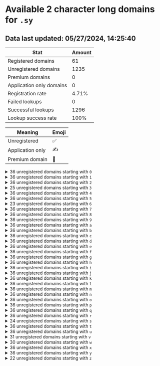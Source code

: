 # Available 2 character long domains for `.sy`

## Data last updated: 05/27/2024, 14:25:40

|Stat|Amount|
|--|--|
|Registered domains|61|
|Unregistered domains|1235|
|Premium domains|0|
|Application only domains|0|
|Registration rate|4.71%|
|Failed lookups|0|
|Successful lookups|1296|
|Lookup success rate|100%|


|Meaning|Emoji|
|--|--|
|Unregistered|:white_check_mark:|
|Application only|:writing_hand:|
|Premium domain|:gem:|

<details>
<summary>36 unregistered domains starting with <bold><code>0</code></bold></summary>

|Type|Domain|
|--|--|
|:white_check_mark:|`00.sy`|
|:white_check_mark:|`01.sy`|
|:white_check_mark:|`02.sy`|
|:white_check_mark:|`03.sy`|
|:white_check_mark:|`04.sy`|
|:white_check_mark:|`05.sy`|
|:white_check_mark:|`06.sy`|
|:white_check_mark:|`07.sy`|
|:white_check_mark:|`08.sy`|
|:white_check_mark:|`09.sy`|
|:white_check_mark:|`0a.sy`|
|:white_check_mark:|`0b.sy`|
|:white_check_mark:|`0c.sy`|
|:white_check_mark:|`0d.sy`|
|:white_check_mark:|`0e.sy`|
|:white_check_mark:|`0f.sy`|
|:white_check_mark:|`0g.sy`|
|:white_check_mark:|`0h.sy`|
|:white_check_mark:|`0i.sy`|
|:white_check_mark:|`0j.sy`|
|:white_check_mark:|`0k.sy`|
|:white_check_mark:|`0l.sy`|
|:white_check_mark:|`0m.sy`|
|:white_check_mark:|`0n.sy`|
|:white_check_mark:|`0o.sy`|
|:white_check_mark:|`0p.sy`|
|:white_check_mark:|`0q.sy`|
|:white_check_mark:|`0r.sy`|
|:white_check_mark:|`0s.sy`|
|:white_check_mark:|`0t.sy`|
|:white_check_mark:|`0u.sy`|
|:white_check_mark:|`0v.sy`|
|:white_check_mark:|`0w.sy`|
|:white_check_mark:|`0x.sy`|
|:white_check_mark:|`0y.sy`|
|:white_check_mark:|`0z.sy`|
</details>
<details>
<summary>36 unregistered domains starting with <bold><code>1</code></bold></summary>

|Type|Domain|
|--|--|
|:white_check_mark:|`10.sy`|
|:white_check_mark:|`11.sy`|
|:white_check_mark:|`12.sy`|
|:white_check_mark:|`13.sy`|
|:white_check_mark:|`14.sy`|
|:white_check_mark:|`15.sy`|
|:white_check_mark:|`16.sy`|
|:white_check_mark:|`17.sy`|
|:white_check_mark:|`18.sy`|
|:white_check_mark:|`19.sy`|
|:white_check_mark:|`1a.sy`|
|:white_check_mark:|`1b.sy`|
|:white_check_mark:|`1c.sy`|
|:white_check_mark:|`1d.sy`|
|:white_check_mark:|`1e.sy`|
|:white_check_mark:|`1f.sy`|
|:white_check_mark:|`1g.sy`|
|:white_check_mark:|`1h.sy`|
|:white_check_mark:|`1i.sy`|
|:white_check_mark:|`1j.sy`|
|:white_check_mark:|`1k.sy`|
|:white_check_mark:|`1l.sy`|
|:white_check_mark:|`1m.sy`|
|:white_check_mark:|`1n.sy`|
|:white_check_mark:|`1o.sy`|
|:white_check_mark:|`1p.sy`|
|:white_check_mark:|`1q.sy`|
|:white_check_mark:|`1r.sy`|
|:white_check_mark:|`1s.sy`|
|:white_check_mark:|`1t.sy`|
|:white_check_mark:|`1u.sy`|
|:white_check_mark:|`1v.sy`|
|:white_check_mark:|`1w.sy`|
|:white_check_mark:|`1x.sy`|
|:white_check_mark:|`1y.sy`|
|:white_check_mark:|`1z.sy`|
</details>
<details>
<summary>36 unregistered domains starting with <bold><code>2</code></bold></summary>

|Type|Domain|
|--|--|
|:white_check_mark:|`20.sy`|
|:white_check_mark:|`21.sy`|
|:white_check_mark:|`22.sy`|
|:white_check_mark:|`23.sy`|
|:white_check_mark:|`24.sy`|
|:white_check_mark:|`25.sy`|
|:white_check_mark:|`26.sy`|
|:white_check_mark:|`27.sy`|
|:white_check_mark:|`28.sy`|
|:white_check_mark:|`29.sy`|
|:white_check_mark:|`2a.sy`|
|:white_check_mark:|`2b.sy`|
|:white_check_mark:|`2c.sy`|
|:white_check_mark:|`2d.sy`|
|:white_check_mark:|`2e.sy`|
|:white_check_mark:|`2f.sy`|
|:white_check_mark:|`2g.sy`|
|:white_check_mark:|`2h.sy`|
|:white_check_mark:|`2i.sy`|
|:white_check_mark:|`2j.sy`|
|:white_check_mark:|`2k.sy`|
|:white_check_mark:|`2l.sy`|
|:white_check_mark:|`2m.sy`|
|:white_check_mark:|`2n.sy`|
|:white_check_mark:|`2o.sy`|
|:white_check_mark:|`2p.sy`|
|:white_check_mark:|`2q.sy`|
|:white_check_mark:|`2r.sy`|
|:white_check_mark:|`2s.sy`|
|:white_check_mark:|`2t.sy`|
|:white_check_mark:|`2u.sy`|
|:white_check_mark:|`2v.sy`|
|:white_check_mark:|`2w.sy`|
|:white_check_mark:|`2x.sy`|
|:white_check_mark:|`2y.sy`|
|:white_check_mark:|`2z.sy`|
</details>
<details>
<summary>25 unregistered domains starting with <bold><code>3</code></bold></summary>

|Type|Domain|
|--|--|
|:white_check_mark:|`30.sy`|
|:white_check_mark:|`31.sy`|
|:white_check_mark:|`32.sy`|
|:white_check_mark:|`33.sy`|
|:white_check_mark:|`34.sy`|
|:white_check_mark:|`35.sy`|
|:white_check_mark:|`36.sy`|
|:white_check_mark:|`37.sy`|
|:white_check_mark:|`38.sy`|
|:white_check_mark:|`39.sy`|
|:white_check_mark:|`3a.sy`|
|:white_check_mark:|`3b.sy`|
|:white_check_mark:|`3n.sy`|
|:white_check_mark:|`3o.sy`|
|:white_check_mark:|`3p.sy`|
|:white_check_mark:|`3q.sy`|
|:white_check_mark:|`3r.sy`|
|:white_check_mark:|`3s.sy`|
|:white_check_mark:|`3t.sy`|
|:white_check_mark:|`3u.sy`|
|:white_check_mark:|`3v.sy`|
|:white_check_mark:|`3w.sy`|
|:white_check_mark:|`3x.sy`|
|:white_check_mark:|`3y.sy`|
|:white_check_mark:|`3z.sy`|
</details>
<details>
<summary>36 unregistered domains starting with <bold><code>4</code></bold></summary>

|Type|Domain|
|--|--|
|:white_check_mark:|`40.sy`|
|:white_check_mark:|`41.sy`|
|:white_check_mark:|`42.sy`|
|:white_check_mark:|`43.sy`|
|:white_check_mark:|`44.sy`|
|:white_check_mark:|`45.sy`|
|:white_check_mark:|`46.sy`|
|:white_check_mark:|`47.sy`|
|:white_check_mark:|`48.sy`|
|:white_check_mark:|`49.sy`|
|:white_check_mark:|`4a.sy`|
|:white_check_mark:|`4b.sy`|
|:white_check_mark:|`4c.sy`|
|:white_check_mark:|`4d.sy`|
|:white_check_mark:|`4e.sy`|
|:white_check_mark:|`4f.sy`|
|:white_check_mark:|`4g.sy`|
|:white_check_mark:|`4h.sy`|
|:white_check_mark:|`4i.sy`|
|:white_check_mark:|`4j.sy`|
|:white_check_mark:|`4k.sy`|
|:white_check_mark:|`4l.sy`|
|:white_check_mark:|`4m.sy`|
|:white_check_mark:|`4n.sy`|
|:white_check_mark:|`4o.sy`|
|:white_check_mark:|`4p.sy`|
|:white_check_mark:|`4q.sy`|
|:white_check_mark:|`4r.sy`|
|:white_check_mark:|`4s.sy`|
|:white_check_mark:|`4t.sy`|
|:white_check_mark:|`4u.sy`|
|:white_check_mark:|`4v.sy`|
|:white_check_mark:|`4w.sy`|
|:white_check_mark:|`4x.sy`|
|:white_check_mark:|`4y.sy`|
|:white_check_mark:|`4z.sy`|
</details>
<details>
<summary>36 unregistered domains starting with <bold><code>5</code></bold></summary>

|Type|Domain|
|--|--|
|:white_check_mark:|`50.sy`|
|:white_check_mark:|`51.sy`|
|:white_check_mark:|`52.sy`|
|:white_check_mark:|`53.sy`|
|:white_check_mark:|`54.sy`|
|:white_check_mark:|`55.sy`|
|:white_check_mark:|`56.sy`|
|:white_check_mark:|`57.sy`|
|:white_check_mark:|`58.sy`|
|:white_check_mark:|`59.sy`|
|:white_check_mark:|`5a.sy`|
|:white_check_mark:|`5b.sy`|
|:white_check_mark:|`5c.sy`|
|:white_check_mark:|`5d.sy`|
|:white_check_mark:|`5e.sy`|
|:white_check_mark:|`5f.sy`|
|:white_check_mark:|`5g.sy`|
|:white_check_mark:|`5h.sy`|
|:white_check_mark:|`5i.sy`|
|:white_check_mark:|`5j.sy`|
|:white_check_mark:|`5k.sy`|
|:white_check_mark:|`5l.sy`|
|:white_check_mark:|`5m.sy`|
|:white_check_mark:|`5n.sy`|
|:white_check_mark:|`5o.sy`|
|:white_check_mark:|`5p.sy`|
|:white_check_mark:|`5q.sy`|
|:white_check_mark:|`5r.sy`|
|:white_check_mark:|`5s.sy`|
|:white_check_mark:|`5t.sy`|
|:white_check_mark:|`5u.sy`|
|:white_check_mark:|`5v.sy`|
|:white_check_mark:|`5w.sy`|
|:white_check_mark:|`5x.sy`|
|:white_check_mark:|`5y.sy`|
|:white_check_mark:|`5z.sy`|
</details>
<details>
<summary>23 unregistered domains starting with <bold><code>6</code></bold></summary>

|Type|Domain|
|--|--|
|:white_check_mark:|`68.sy`|
|:white_check_mark:|`69.sy`|
|:white_check_mark:|`6a.sy`|
|:white_check_mark:|`6b.sy`|
|:white_check_mark:|`6c.sy`|
|:white_check_mark:|`6d.sy`|
|:white_check_mark:|`6e.sy`|
|:white_check_mark:|`6f.sy`|
|:white_check_mark:|`6g.sy`|
|:white_check_mark:|`6h.sy`|
|:white_check_mark:|`6i.sy`|
|:white_check_mark:|`6j.sy`|
|:white_check_mark:|`6k.sy`|
|:white_check_mark:|`6l.sy`|
|:white_check_mark:|`6m.sy`|
|:white_check_mark:|`6n.sy`|
|:white_check_mark:|`6o.sy`|
|:white_check_mark:|`6p.sy`|
|:white_check_mark:|`6q.sy`|
|:white_check_mark:|`6r.sy`|
|:white_check_mark:|`6s.sy`|
|:white_check_mark:|`6t.sy`|
|:white_check_mark:|`6u.sy`|
</details>
<details>
<summary>36 unregistered domains starting with <bold><code>7</code></bold></summary>

|Type|Domain|
|--|--|
|:white_check_mark:|`70.sy`|
|:white_check_mark:|`71.sy`|
|:white_check_mark:|`72.sy`|
|:white_check_mark:|`73.sy`|
|:white_check_mark:|`74.sy`|
|:white_check_mark:|`75.sy`|
|:white_check_mark:|`76.sy`|
|:white_check_mark:|`77.sy`|
|:white_check_mark:|`78.sy`|
|:white_check_mark:|`79.sy`|
|:white_check_mark:|`7a.sy`|
|:white_check_mark:|`7b.sy`|
|:white_check_mark:|`7c.sy`|
|:white_check_mark:|`7d.sy`|
|:white_check_mark:|`7e.sy`|
|:white_check_mark:|`7f.sy`|
|:white_check_mark:|`7g.sy`|
|:white_check_mark:|`7h.sy`|
|:white_check_mark:|`7i.sy`|
|:white_check_mark:|`7j.sy`|
|:white_check_mark:|`7k.sy`|
|:white_check_mark:|`7l.sy`|
|:white_check_mark:|`7m.sy`|
|:white_check_mark:|`7n.sy`|
|:white_check_mark:|`7o.sy`|
|:white_check_mark:|`7p.sy`|
|:white_check_mark:|`7q.sy`|
|:white_check_mark:|`7r.sy`|
|:white_check_mark:|`7s.sy`|
|:white_check_mark:|`7t.sy`|
|:white_check_mark:|`7u.sy`|
|:white_check_mark:|`7v.sy`|
|:white_check_mark:|`7w.sy`|
|:white_check_mark:|`7x.sy`|
|:white_check_mark:|`7y.sy`|
|:white_check_mark:|`7z.sy`|
</details>
<details>
<summary>36 unregistered domains starting with <bold><code>8</code></bold></summary>

|Type|Domain|
|--|--|
|:white_check_mark:|`80.sy`|
|:white_check_mark:|`81.sy`|
|:white_check_mark:|`82.sy`|
|:white_check_mark:|`83.sy`|
|:white_check_mark:|`84.sy`|
|:white_check_mark:|`85.sy`|
|:white_check_mark:|`86.sy`|
|:white_check_mark:|`87.sy`|
|:white_check_mark:|`88.sy`|
|:white_check_mark:|`89.sy`|
|:white_check_mark:|`8a.sy`|
|:white_check_mark:|`8b.sy`|
|:white_check_mark:|`8c.sy`|
|:white_check_mark:|`8d.sy`|
|:white_check_mark:|`8e.sy`|
|:white_check_mark:|`8f.sy`|
|:white_check_mark:|`8g.sy`|
|:white_check_mark:|`8h.sy`|
|:white_check_mark:|`8i.sy`|
|:white_check_mark:|`8j.sy`|
|:white_check_mark:|`8k.sy`|
|:white_check_mark:|`8l.sy`|
|:white_check_mark:|`8m.sy`|
|:white_check_mark:|`8n.sy`|
|:white_check_mark:|`8o.sy`|
|:white_check_mark:|`8p.sy`|
|:white_check_mark:|`8q.sy`|
|:white_check_mark:|`8r.sy`|
|:white_check_mark:|`8s.sy`|
|:white_check_mark:|`8t.sy`|
|:white_check_mark:|`8u.sy`|
|:white_check_mark:|`8v.sy`|
|:white_check_mark:|`8w.sy`|
|:white_check_mark:|`8x.sy`|
|:white_check_mark:|`8y.sy`|
|:white_check_mark:|`8z.sy`|
</details>
<details>
<summary>36 unregistered domains starting with <bold><code>9</code></bold></summary>

|Type|Domain|
|--|--|
|:white_check_mark:|`90.sy`|
|:white_check_mark:|`91.sy`|
|:white_check_mark:|`92.sy`|
|:white_check_mark:|`93.sy`|
|:white_check_mark:|`94.sy`|
|:white_check_mark:|`95.sy`|
|:white_check_mark:|`96.sy`|
|:white_check_mark:|`97.sy`|
|:white_check_mark:|`98.sy`|
|:white_check_mark:|`99.sy`|
|:white_check_mark:|`9a.sy`|
|:white_check_mark:|`9b.sy`|
|:white_check_mark:|`9c.sy`|
|:white_check_mark:|`9d.sy`|
|:white_check_mark:|`9e.sy`|
|:white_check_mark:|`9f.sy`|
|:white_check_mark:|`9g.sy`|
|:white_check_mark:|`9h.sy`|
|:white_check_mark:|`9i.sy`|
|:white_check_mark:|`9j.sy`|
|:white_check_mark:|`9k.sy`|
|:white_check_mark:|`9l.sy`|
|:white_check_mark:|`9m.sy`|
|:white_check_mark:|`9n.sy`|
|:white_check_mark:|`9o.sy`|
|:white_check_mark:|`9p.sy`|
|:white_check_mark:|`9q.sy`|
|:white_check_mark:|`9r.sy`|
|:white_check_mark:|`9s.sy`|
|:white_check_mark:|`9t.sy`|
|:white_check_mark:|`9u.sy`|
|:white_check_mark:|`9v.sy`|
|:white_check_mark:|`9w.sy`|
|:white_check_mark:|`9x.sy`|
|:white_check_mark:|`9y.sy`|
|:white_check_mark:|`9z.sy`|
</details>
<details>
<summary>36 unregistered domains starting with <bold><code>a</code></bold></summary>

|Type|Domain|
|--|--|
|:white_check_mark:|`a0.sy`|
|:white_check_mark:|`a1.sy`|
|:white_check_mark:|`a2.sy`|
|:white_check_mark:|`a3.sy`|
|:white_check_mark:|`a4.sy`|
|:white_check_mark:|`a5.sy`|
|:white_check_mark:|`a6.sy`|
|:white_check_mark:|`a7.sy`|
|:white_check_mark:|`a8.sy`|
|:white_check_mark:|`a9.sy`|
|:white_check_mark:|`aa.sy`|
|:white_check_mark:|`ab.sy`|
|:white_check_mark:|`ac.sy`|
|:white_check_mark:|`ad.sy`|
|:white_check_mark:|`ae.sy`|
|:white_check_mark:|`af.sy`|
|:white_check_mark:|`ag.sy`|
|:white_check_mark:|`ah.sy`|
|:white_check_mark:|`ai.sy`|
|:white_check_mark:|`aj.sy`|
|:white_check_mark:|`ak.sy`|
|:white_check_mark:|`al.sy`|
|:white_check_mark:|`am.sy`|
|:white_check_mark:|`an.sy`|
|:white_check_mark:|`ao.sy`|
|:white_check_mark:|`ap.sy`|
|:white_check_mark:|`aq.sy`|
|:white_check_mark:|`ar.sy`|
|:white_check_mark:|`as.sy`|
|:white_check_mark:|`at.sy`|
|:white_check_mark:|`au.sy`|
|:white_check_mark:|`av.sy`|
|:white_check_mark:|`aw.sy`|
|:white_check_mark:|`ax.sy`|
|:white_check_mark:|`ay.sy`|
|:white_check_mark:|`az.sy`|
</details>
<details>
<summary>36 unregistered domains starting with <bold><code>b</code></bold></summary>

|Type|Domain|
|--|--|
|:white_check_mark:|`b0.sy`|
|:white_check_mark:|`b1.sy`|
|:white_check_mark:|`b2.sy`|
|:white_check_mark:|`b3.sy`|
|:white_check_mark:|`b4.sy`|
|:white_check_mark:|`b5.sy`|
|:white_check_mark:|`b6.sy`|
|:white_check_mark:|`b7.sy`|
|:white_check_mark:|`b8.sy`|
|:white_check_mark:|`b9.sy`|
|:white_check_mark:|`ba.sy`|
|:white_check_mark:|`bb.sy`|
|:white_check_mark:|`bc.sy`|
|:white_check_mark:|`bd.sy`|
|:white_check_mark:|`be.sy`|
|:white_check_mark:|`bf.sy`|
|:white_check_mark:|`bg.sy`|
|:white_check_mark:|`bh.sy`|
|:white_check_mark:|`bi.sy`|
|:white_check_mark:|`bj.sy`|
|:white_check_mark:|`bk.sy`|
|:white_check_mark:|`bl.sy`|
|:white_check_mark:|`bm.sy`|
|:white_check_mark:|`bn.sy`|
|:white_check_mark:|`bo.sy`|
|:white_check_mark:|`bp.sy`|
|:white_check_mark:|`bq.sy`|
|:white_check_mark:|`br.sy`|
|:white_check_mark:|`bs.sy`|
|:white_check_mark:|`bt.sy`|
|:white_check_mark:|`bu.sy`|
|:white_check_mark:|`bv.sy`|
|:white_check_mark:|`bw.sy`|
|:white_check_mark:|`bx.sy`|
|:white_check_mark:|`by.sy`|
|:white_check_mark:|`bz.sy`|
</details>
<details>
<summary>36 unregistered domains starting with <bold><code>c</code></bold></summary>

|Type|Domain|
|--|--|
|:white_check_mark:|`c0.sy`|
|:white_check_mark:|`c1.sy`|
|:white_check_mark:|`c2.sy`|
|:white_check_mark:|`c3.sy`|
|:white_check_mark:|`c4.sy`|
|:white_check_mark:|`c5.sy`|
|:white_check_mark:|`c6.sy`|
|:white_check_mark:|`c7.sy`|
|:white_check_mark:|`c8.sy`|
|:white_check_mark:|`c9.sy`|
|:white_check_mark:|`ca.sy`|
|:white_check_mark:|`cb.sy`|
|:white_check_mark:|`cc.sy`|
|:white_check_mark:|`cd.sy`|
|:white_check_mark:|`ce.sy`|
|:white_check_mark:|`cf.sy`|
|:white_check_mark:|`cg.sy`|
|:white_check_mark:|`ch.sy`|
|:white_check_mark:|`ci.sy`|
|:white_check_mark:|`cj.sy`|
|:white_check_mark:|`ck.sy`|
|:white_check_mark:|`cl.sy`|
|:white_check_mark:|`cm.sy`|
|:white_check_mark:|`cn.sy`|
|:white_check_mark:|`co.sy`|
|:white_check_mark:|`cp.sy`|
|:white_check_mark:|`cq.sy`|
|:white_check_mark:|`cr.sy`|
|:white_check_mark:|`cs.sy`|
|:white_check_mark:|`ct.sy`|
|:white_check_mark:|`cu.sy`|
|:white_check_mark:|`cv.sy`|
|:white_check_mark:|`cw.sy`|
|:white_check_mark:|`cx.sy`|
|:white_check_mark:|`cy.sy`|
|:white_check_mark:|`cz.sy`|
</details>
<details>
<summary>36 unregistered domains starting with <bold><code>d</code></bold></summary>

|Type|Domain|
|--|--|
|:white_check_mark:|`d0.sy`|
|:white_check_mark:|`d1.sy`|
|:white_check_mark:|`d2.sy`|
|:white_check_mark:|`d3.sy`|
|:white_check_mark:|`d4.sy`|
|:white_check_mark:|`d5.sy`|
|:white_check_mark:|`d6.sy`|
|:white_check_mark:|`d7.sy`|
|:white_check_mark:|`d8.sy`|
|:white_check_mark:|`d9.sy`|
|:white_check_mark:|`da.sy`|
|:white_check_mark:|`db.sy`|
|:white_check_mark:|`dc.sy`|
|:white_check_mark:|`dd.sy`|
|:white_check_mark:|`de.sy`|
|:white_check_mark:|`df.sy`|
|:white_check_mark:|`dg.sy`|
|:white_check_mark:|`dh.sy`|
|:white_check_mark:|`di.sy`|
|:white_check_mark:|`dj.sy`|
|:white_check_mark:|`dk.sy`|
|:white_check_mark:|`dl.sy`|
|:white_check_mark:|`dm.sy`|
|:white_check_mark:|`dn.sy`|
|:white_check_mark:|`do.sy`|
|:white_check_mark:|`dp.sy`|
|:white_check_mark:|`dq.sy`|
|:white_check_mark:|`dr.sy`|
|:white_check_mark:|`ds.sy`|
|:white_check_mark:|`dt.sy`|
|:white_check_mark:|`du.sy`|
|:white_check_mark:|`dv.sy`|
|:white_check_mark:|`dw.sy`|
|:white_check_mark:|`dx.sy`|
|:white_check_mark:|`dy.sy`|
|:white_check_mark:|`dz.sy`|
</details>
<details>
<summary>36 unregistered domains starting with <bold><code>e</code></bold></summary>

|Type|Domain|
|--|--|
|:white_check_mark:|`e0.sy`|
|:white_check_mark:|`e1.sy`|
|:white_check_mark:|`e2.sy`|
|:white_check_mark:|`e3.sy`|
|:white_check_mark:|`e4.sy`|
|:white_check_mark:|`e5.sy`|
|:white_check_mark:|`e6.sy`|
|:white_check_mark:|`e7.sy`|
|:white_check_mark:|`e8.sy`|
|:white_check_mark:|`e9.sy`|
|:white_check_mark:|`ea.sy`|
|:white_check_mark:|`eb.sy`|
|:white_check_mark:|`ec.sy`|
|:white_check_mark:|`ed.sy`|
|:white_check_mark:|`ee.sy`|
|:white_check_mark:|`ef.sy`|
|:white_check_mark:|`eg.sy`|
|:white_check_mark:|`eh.sy`|
|:white_check_mark:|`ei.sy`|
|:white_check_mark:|`ej.sy`|
|:white_check_mark:|`ek.sy`|
|:white_check_mark:|`el.sy`|
|:white_check_mark:|`em.sy`|
|:white_check_mark:|`en.sy`|
|:white_check_mark:|`eo.sy`|
|:white_check_mark:|`ep.sy`|
|:white_check_mark:|`eq.sy`|
|:white_check_mark:|`er.sy`|
|:white_check_mark:|`es.sy`|
|:white_check_mark:|`et.sy`|
|:white_check_mark:|`eu.sy`|
|:white_check_mark:|`ev.sy`|
|:white_check_mark:|`ew.sy`|
|:white_check_mark:|`ex.sy`|
|:white_check_mark:|`ey.sy`|
|:white_check_mark:|`ez.sy`|
</details>
<details>
<summary>36 unregistered domains starting with <bold><code>f</code></bold></summary>

|Type|Domain|
|--|--|
|:white_check_mark:|`f0.sy`|
|:white_check_mark:|`f1.sy`|
|:white_check_mark:|`f2.sy`|
|:white_check_mark:|`f3.sy`|
|:white_check_mark:|`f4.sy`|
|:white_check_mark:|`f5.sy`|
|:white_check_mark:|`f6.sy`|
|:white_check_mark:|`f7.sy`|
|:white_check_mark:|`f8.sy`|
|:white_check_mark:|`f9.sy`|
|:white_check_mark:|`fa.sy`|
|:white_check_mark:|`fb.sy`|
|:white_check_mark:|`fc.sy`|
|:white_check_mark:|`fd.sy`|
|:white_check_mark:|`fe.sy`|
|:white_check_mark:|`ff.sy`|
|:white_check_mark:|`fg.sy`|
|:white_check_mark:|`fh.sy`|
|:white_check_mark:|`fi.sy`|
|:white_check_mark:|`fj.sy`|
|:white_check_mark:|`fk.sy`|
|:white_check_mark:|`fl.sy`|
|:white_check_mark:|`fm.sy`|
|:white_check_mark:|`fn.sy`|
|:white_check_mark:|`fo.sy`|
|:white_check_mark:|`fp.sy`|
|:white_check_mark:|`fq.sy`|
|:white_check_mark:|`fr.sy`|
|:white_check_mark:|`fs.sy`|
|:white_check_mark:|`ft.sy`|
|:white_check_mark:|`fu.sy`|
|:white_check_mark:|`fv.sy`|
|:white_check_mark:|`fw.sy`|
|:white_check_mark:|`fx.sy`|
|:white_check_mark:|`fy.sy`|
|:white_check_mark:|`fz.sy`|
</details>
<details>
<summary>36 unregistered domains starting with <bold><code>g</code></bold></summary>

|Type|Domain|
|--|--|
|:white_check_mark:|`g0.sy`|
|:white_check_mark:|`g1.sy`|
|:white_check_mark:|`g2.sy`|
|:white_check_mark:|`g3.sy`|
|:white_check_mark:|`g4.sy`|
|:white_check_mark:|`g5.sy`|
|:white_check_mark:|`g6.sy`|
|:white_check_mark:|`g7.sy`|
|:white_check_mark:|`g8.sy`|
|:white_check_mark:|`g9.sy`|
|:white_check_mark:|`ga.sy`|
|:white_check_mark:|`gb.sy`|
|:white_check_mark:|`gc.sy`|
|:white_check_mark:|`gd.sy`|
|:white_check_mark:|`ge.sy`|
|:white_check_mark:|`gf.sy`|
|:white_check_mark:|`gg.sy`|
|:white_check_mark:|`gh.sy`|
|:white_check_mark:|`gi.sy`|
|:white_check_mark:|`gj.sy`|
|:white_check_mark:|`gk.sy`|
|:white_check_mark:|`gl.sy`|
|:white_check_mark:|`gm.sy`|
|:white_check_mark:|`gn.sy`|
|:white_check_mark:|`go.sy`|
|:white_check_mark:|`gp.sy`|
|:white_check_mark:|`gq.sy`|
|:white_check_mark:|`gr.sy`|
|:white_check_mark:|`gs.sy`|
|:white_check_mark:|`gt.sy`|
|:white_check_mark:|`gu.sy`|
|:white_check_mark:|`gv.sy`|
|:white_check_mark:|`gw.sy`|
|:white_check_mark:|`gx.sy`|
|:white_check_mark:|`gy.sy`|
|:white_check_mark:|`gz.sy`|
</details>
<details>
<summary>36 unregistered domains starting with <bold><code>h</code></bold></summary>

|Type|Domain|
|--|--|
|:white_check_mark:|`h0.sy`|
|:white_check_mark:|`h1.sy`|
|:white_check_mark:|`h2.sy`|
|:white_check_mark:|`h3.sy`|
|:white_check_mark:|`h4.sy`|
|:white_check_mark:|`h5.sy`|
|:white_check_mark:|`h6.sy`|
|:white_check_mark:|`h7.sy`|
|:white_check_mark:|`h8.sy`|
|:white_check_mark:|`h9.sy`|
|:white_check_mark:|`ha.sy`|
|:white_check_mark:|`hb.sy`|
|:white_check_mark:|`hc.sy`|
|:white_check_mark:|`hd.sy`|
|:white_check_mark:|`he.sy`|
|:white_check_mark:|`hf.sy`|
|:white_check_mark:|`hg.sy`|
|:white_check_mark:|`hh.sy`|
|:white_check_mark:|`hi.sy`|
|:white_check_mark:|`hj.sy`|
|:white_check_mark:|`hk.sy`|
|:white_check_mark:|`hl.sy`|
|:white_check_mark:|`hm.sy`|
|:white_check_mark:|`hn.sy`|
|:white_check_mark:|`ho.sy`|
|:white_check_mark:|`hp.sy`|
|:white_check_mark:|`hq.sy`|
|:white_check_mark:|`hr.sy`|
|:white_check_mark:|`hs.sy`|
|:white_check_mark:|`ht.sy`|
|:white_check_mark:|`hu.sy`|
|:white_check_mark:|`hv.sy`|
|:white_check_mark:|`hw.sy`|
|:white_check_mark:|`hx.sy`|
|:white_check_mark:|`hy.sy`|
|:white_check_mark:|`hz.sy`|
</details>
<details>
<summary>36 unregistered domains starting with <bold><code>i</code></bold></summary>

|Type|Domain|
|--|--|
|:white_check_mark:|`i0.sy`|
|:white_check_mark:|`i1.sy`|
|:white_check_mark:|`i2.sy`|
|:white_check_mark:|`i3.sy`|
|:white_check_mark:|`i4.sy`|
|:white_check_mark:|`i5.sy`|
|:white_check_mark:|`i6.sy`|
|:white_check_mark:|`i7.sy`|
|:white_check_mark:|`i8.sy`|
|:white_check_mark:|`i9.sy`|
|:white_check_mark:|`ia.sy`|
|:white_check_mark:|`ib.sy`|
|:white_check_mark:|`ic.sy`|
|:white_check_mark:|`id.sy`|
|:white_check_mark:|`ie.sy`|
|:white_check_mark:|`if.sy`|
|:white_check_mark:|`ig.sy`|
|:white_check_mark:|`ih.sy`|
|:white_check_mark:|`ii.sy`|
|:white_check_mark:|`ij.sy`|
|:white_check_mark:|`ik.sy`|
|:white_check_mark:|`il.sy`|
|:white_check_mark:|`im.sy`|
|:white_check_mark:|`in.sy`|
|:white_check_mark:|`io.sy`|
|:white_check_mark:|`ip.sy`|
|:white_check_mark:|`iq.sy`|
|:white_check_mark:|`ir.sy`|
|:white_check_mark:|`is.sy`|
|:white_check_mark:|`it.sy`|
|:white_check_mark:|`iu.sy`|
|:white_check_mark:|`iv.sy`|
|:white_check_mark:|`iw.sy`|
|:white_check_mark:|`ix.sy`|
|:white_check_mark:|`iy.sy`|
|:white_check_mark:|`iz.sy`|
</details>
<details>
<summary>36 unregistered domains starting with <bold><code>j</code></bold></summary>

|Type|Domain|
|--|--|
|:white_check_mark:|`j0.sy`|
|:white_check_mark:|`j1.sy`|
|:white_check_mark:|`j2.sy`|
|:white_check_mark:|`j3.sy`|
|:white_check_mark:|`j4.sy`|
|:white_check_mark:|`j5.sy`|
|:white_check_mark:|`j6.sy`|
|:white_check_mark:|`j7.sy`|
|:white_check_mark:|`j8.sy`|
|:white_check_mark:|`j9.sy`|
|:white_check_mark:|`ja.sy`|
|:white_check_mark:|`jb.sy`|
|:white_check_mark:|`jc.sy`|
|:white_check_mark:|`jd.sy`|
|:white_check_mark:|`je.sy`|
|:white_check_mark:|`jf.sy`|
|:white_check_mark:|`jg.sy`|
|:white_check_mark:|`jh.sy`|
|:white_check_mark:|`ji.sy`|
|:white_check_mark:|`jj.sy`|
|:white_check_mark:|`jk.sy`|
|:white_check_mark:|`jl.sy`|
|:white_check_mark:|`jm.sy`|
|:white_check_mark:|`jn.sy`|
|:white_check_mark:|`jo.sy`|
|:white_check_mark:|`jp.sy`|
|:white_check_mark:|`jq.sy`|
|:white_check_mark:|`jr.sy`|
|:white_check_mark:|`js.sy`|
|:white_check_mark:|`jt.sy`|
|:white_check_mark:|`ju.sy`|
|:white_check_mark:|`jv.sy`|
|:white_check_mark:|`jw.sy`|
|:white_check_mark:|`jx.sy`|
|:white_check_mark:|`jy.sy`|
|:white_check_mark:|`jz.sy`|
</details>
<details>
<summary>36 unregistered domains starting with <bold><code>k</code></bold></summary>

|Type|Domain|
|--|--|
|:white_check_mark:|`k0.sy`|
|:white_check_mark:|`k1.sy`|
|:white_check_mark:|`k2.sy`|
|:white_check_mark:|`k3.sy`|
|:white_check_mark:|`k4.sy`|
|:white_check_mark:|`k5.sy`|
|:white_check_mark:|`k6.sy`|
|:white_check_mark:|`k7.sy`|
|:white_check_mark:|`k8.sy`|
|:white_check_mark:|`k9.sy`|
|:white_check_mark:|`ka.sy`|
|:white_check_mark:|`kb.sy`|
|:white_check_mark:|`kc.sy`|
|:white_check_mark:|`kd.sy`|
|:white_check_mark:|`ke.sy`|
|:white_check_mark:|`kf.sy`|
|:white_check_mark:|`kg.sy`|
|:white_check_mark:|`kh.sy`|
|:white_check_mark:|`ki.sy`|
|:white_check_mark:|`kj.sy`|
|:white_check_mark:|`kk.sy`|
|:white_check_mark:|`kl.sy`|
|:white_check_mark:|`km.sy`|
|:white_check_mark:|`kn.sy`|
|:white_check_mark:|`ko.sy`|
|:white_check_mark:|`kp.sy`|
|:white_check_mark:|`kq.sy`|
|:white_check_mark:|`kr.sy`|
|:white_check_mark:|`ks.sy`|
|:white_check_mark:|`kt.sy`|
|:white_check_mark:|`ku.sy`|
|:white_check_mark:|`kv.sy`|
|:white_check_mark:|`kw.sy`|
|:white_check_mark:|`kx.sy`|
|:white_check_mark:|`ky.sy`|
|:white_check_mark:|`kz.sy`|
</details>
<details>
<summary>36 unregistered domains starting with <bold><code>l</code></bold></summary>

|Type|Domain|
|--|--|
|:white_check_mark:|`l0.sy`|
|:white_check_mark:|`l1.sy`|
|:white_check_mark:|`l2.sy`|
|:white_check_mark:|`l3.sy`|
|:white_check_mark:|`l4.sy`|
|:white_check_mark:|`l5.sy`|
|:white_check_mark:|`l6.sy`|
|:white_check_mark:|`l7.sy`|
|:white_check_mark:|`l8.sy`|
|:white_check_mark:|`l9.sy`|
|:white_check_mark:|`la.sy`|
|:white_check_mark:|`lb.sy`|
|:white_check_mark:|`lc.sy`|
|:white_check_mark:|`ld.sy`|
|:white_check_mark:|`le.sy`|
|:white_check_mark:|`lf.sy`|
|:white_check_mark:|`lg.sy`|
|:white_check_mark:|`lh.sy`|
|:white_check_mark:|`li.sy`|
|:white_check_mark:|`lj.sy`|
|:white_check_mark:|`lk.sy`|
|:white_check_mark:|`ll.sy`|
|:white_check_mark:|`lm.sy`|
|:white_check_mark:|`ln.sy`|
|:white_check_mark:|`lo.sy`|
|:white_check_mark:|`lp.sy`|
|:white_check_mark:|`lq.sy`|
|:white_check_mark:|`lr.sy`|
|:white_check_mark:|`ls.sy`|
|:white_check_mark:|`lt.sy`|
|:white_check_mark:|`lu.sy`|
|:white_check_mark:|`lv.sy`|
|:white_check_mark:|`lw.sy`|
|:white_check_mark:|`lx.sy`|
|:white_check_mark:|`ly.sy`|
|:white_check_mark:|`lz.sy`|
</details>
<details>
<summary>36 unregistered domains starting with <bold><code>m</code></bold></summary>

|Type|Domain|
|--|--|
|:white_check_mark:|`m0.sy`|
|:white_check_mark:|`m1.sy`|
|:white_check_mark:|`m2.sy`|
|:white_check_mark:|`m3.sy`|
|:white_check_mark:|`m4.sy`|
|:white_check_mark:|`m5.sy`|
|:white_check_mark:|`m6.sy`|
|:white_check_mark:|`m7.sy`|
|:white_check_mark:|`m8.sy`|
|:white_check_mark:|`m9.sy`|
|:white_check_mark:|`ma.sy`|
|:white_check_mark:|`mb.sy`|
|:white_check_mark:|`mc.sy`|
|:white_check_mark:|`md.sy`|
|:white_check_mark:|`me.sy`|
|:white_check_mark:|`mf.sy`|
|:white_check_mark:|`mg.sy`|
|:white_check_mark:|`mh.sy`|
|:white_check_mark:|`mi.sy`|
|:white_check_mark:|`mj.sy`|
|:white_check_mark:|`mk.sy`|
|:white_check_mark:|`ml.sy`|
|:white_check_mark:|`mm.sy`|
|:white_check_mark:|`mn.sy`|
|:white_check_mark:|`mo.sy`|
|:white_check_mark:|`mp.sy`|
|:white_check_mark:|`mq.sy`|
|:white_check_mark:|`mr.sy`|
|:white_check_mark:|`ms.sy`|
|:white_check_mark:|`mt.sy`|
|:white_check_mark:|`mu.sy`|
|:white_check_mark:|`mv.sy`|
|:white_check_mark:|`mw.sy`|
|:white_check_mark:|`mx.sy`|
|:white_check_mark:|`my.sy`|
|:white_check_mark:|`mz.sy`|
</details>
<details>
<summary>36 unregistered domains starting with <bold><code>n</code></bold></summary>

|Type|Domain|
|--|--|
|:white_check_mark:|`n0.sy`|
|:white_check_mark:|`n1.sy`|
|:white_check_mark:|`n2.sy`|
|:white_check_mark:|`n3.sy`|
|:white_check_mark:|`n4.sy`|
|:white_check_mark:|`n5.sy`|
|:white_check_mark:|`n6.sy`|
|:white_check_mark:|`n7.sy`|
|:white_check_mark:|`n8.sy`|
|:white_check_mark:|`n9.sy`|
|:white_check_mark:|`na.sy`|
|:white_check_mark:|`nb.sy`|
|:white_check_mark:|`nc.sy`|
|:white_check_mark:|`nd.sy`|
|:white_check_mark:|`ne.sy`|
|:white_check_mark:|`nf.sy`|
|:white_check_mark:|`ng.sy`|
|:white_check_mark:|`nh.sy`|
|:white_check_mark:|`ni.sy`|
|:white_check_mark:|`nj.sy`|
|:white_check_mark:|`nk.sy`|
|:white_check_mark:|`nl.sy`|
|:white_check_mark:|`nm.sy`|
|:white_check_mark:|`nn.sy`|
|:white_check_mark:|`no.sy`|
|:white_check_mark:|`np.sy`|
|:white_check_mark:|`nq.sy`|
|:white_check_mark:|`nr.sy`|
|:white_check_mark:|`ns.sy`|
|:white_check_mark:|`nt.sy`|
|:white_check_mark:|`nu.sy`|
|:white_check_mark:|`nv.sy`|
|:white_check_mark:|`nw.sy`|
|:white_check_mark:|`nx.sy`|
|:white_check_mark:|`ny.sy`|
|:white_check_mark:|`nz.sy`|
</details>
<details>
<summary>36 unregistered domains starting with <bold><code>o</code></bold></summary>

|Type|Domain|
|--|--|
|:white_check_mark:|`o0.sy`|
|:white_check_mark:|`o1.sy`|
|:white_check_mark:|`o2.sy`|
|:white_check_mark:|`o3.sy`|
|:white_check_mark:|`o4.sy`|
|:white_check_mark:|`o5.sy`|
|:white_check_mark:|`o6.sy`|
|:white_check_mark:|`o7.sy`|
|:white_check_mark:|`o8.sy`|
|:white_check_mark:|`o9.sy`|
|:white_check_mark:|`oa.sy`|
|:white_check_mark:|`ob.sy`|
|:white_check_mark:|`oc.sy`|
|:white_check_mark:|`od.sy`|
|:white_check_mark:|`oe.sy`|
|:white_check_mark:|`of.sy`|
|:white_check_mark:|`og.sy`|
|:white_check_mark:|`oh.sy`|
|:white_check_mark:|`oi.sy`|
|:white_check_mark:|`oj.sy`|
|:white_check_mark:|`ok.sy`|
|:white_check_mark:|`ol.sy`|
|:white_check_mark:|`om.sy`|
|:white_check_mark:|`on.sy`|
|:white_check_mark:|`oo.sy`|
|:white_check_mark:|`op.sy`|
|:white_check_mark:|`oq.sy`|
|:white_check_mark:|`or.sy`|
|:white_check_mark:|`os.sy`|
|:white_check_mark:|`ot.sy`|
|:white_check_mark:|`ou.sy`|
|:white_check_mark:|`ov.sy`|
|:white_check_mark:|`ow.sy`|
|:white_check_mark:|`ox.sy`|
|:white_check_mark:|`oy.sy`|
|:white_check_mark:|`oz.sy`|
</details>
<details>
<summary>36 unregistered domains starting with <bold><code>p</code></bold></summary>

|Type|Domain|
|--|--|
|:white_check_mark:|`p0.sy`|
|:white_check_mark:|`p1.sy`|
|:white_check_mark:|`p2.sy`|
|:white_check_mark:|`p3.sy`|
|:white_check_mark:|`p4.sy`|
|:white_check_mark:|`p5.sy`|
|:white_check_mark:|`p6.sy`|
|:white_check_mark:|`p7.sy`|
|:white_check_mark:|`p8.sy`|
|:white_check_mark:|`p9.sy`|
|:white_check_mark:|`pa.sy`|
|:white_check_mark:|`pb.sy`|
|:white_check_mark:|`pc.sy`|
|:white_check_mark:|`pd.sy`|
|:white_check_mark:|`pe.sy`|
|:white_check_mark:|`pf.sy`|
|:white_check_mark:|`pg.sy`|
|:white_check_mark:|`ph.sy`|
|:white_check_mark:|`pi.sy`|
|:white_check_mark:|`pj.sy`|
|:white_check_mark:|`pk.sy`|
|:white_check_mark:|`pl.sy`|
|:white_check_mark:|`pm.sy`|
|:white_check_mark:|`pn.sy`|
|:white_check_mark:|`po.sy`|
|:white_check_mark:|`pp.sy`|
|:white_check_mark:|`pq.sy`|
|:white_check_mark:|`pr.sy`|
|:white_check_mark:|`ps.sy`|
|:white_check_mark:|`pt.sy`|
|:white_check_mark:|`pu.sy`|
|:white_check_mark:|`pv.sy`|
|:white_check_mark:|`pw.sy`|
|:white_check_mark:|`px.sy`|
|:white_check_mark:|`py.sy`|
|:white_check_mark:|`pz.sy`|
</details>
<details>
<summary>36 unregistered domains starting with <bold><code>q</code></bold></summary>

|Type|Domain|
|--|--|
|:white_check_mark:|`q0.sy`|
|:white_check_mark:|`q1.sy`|
|:white_check_mark:|`q2.sy`|
|:white_check_mark:|`q3.sy`|
|:white_check_mark:|`q4.sy`|
|:white_check_mark:|`q5.sy`|
|:white_check_mark:|`q6.sy`|
|:white_check_mark:|`q7.sy`|
|:white_check_mark:|`q8.sy`|
|:white_check_mark:|`q9.sy`|
|:white_check_mark:|`qa.sy`|
|:white_check_mark:|`qb.sy`|
|:white_check_mark:|`qc.sy`|
|:white_check_mark:|`qd.sy`|
|:white_check_mark:|`qe.sy`|
|:white_check_mark:|`qf.sy`|
|:white_check_mark:|`qg.sy`|
|:white_check_mark:|`qh.sy`|
|:white_check_mark:|`qi.sy`|
|:white_check_mark:|`qj.sy`|
|:white_check_mark:|`qk.sy`|
|:white_check_mark:|`ql.sy`|
|:white_check_mark:|`qm.sy`|
|:white_check_mark:|`qn.sy`|
|:white_check_mark:|`qo.sy`|
|:white_check_mark:|`qp.sy`|
|:white_check_mark:|`qq.sy`|
|:white_check_mark:|`qr.sy`|
|:white_check_mark:|`qs.sy`|
|:white_check_mark:|`qt.sy`|
|:white_check_mark:|`qu.sy`|
|:white_check_mark:|`qv.sy`|
|:white_check_mark:|`qw.sy`|
|:white_check_mark:|`qx.sy`|
|:white_check_mark:|`qy.sy`|
|:white_check_mark:|`qz.sy`|
</details>
<details>
<summary>36 unregistered domains starting with <bold><code>r</code></bold></summary>

|Type|Domain|
|--|--|
|:white_check_mark:|`r0.sy`|
|:white_check_mark:|`r1.sy`|
|:white_check_mark:|`r2.sy`|
|:white_check_mark:|`r3.sy`|
|:white_check_mark:|`r4.sy`|
|:white_check_mark:|`r5.sy`|
|:white_check_mark:|`r6.sy`|
|:white_check_mark:|`r7.sy`|
|:white_check_mark:|`r8.sy`|
|:white_check_mark:|`r9.sy`|
|:white_check_mark:|`ra.sy`|
|:white_check_mark:|`rb.sy`|
|:white_check_mark:|`rc.sy`|
|:white_check_mark:|`rd.sy`|
|:white_check_mark:|`re.sy`|
|:white_check_mark:|`rf.sy`|
|:white_check_mark:|`rg.sy`|
|:white_check_mark:|`rh.sy`|
|:white_check_mark:|`ri.sy`|
|:white_check_mark:|`rj.sy`|
|:white_check_mark:|`rk.sy`|
|:white_check_mark:|`rl.sy`|
|:white_check_mark:|`rm.sy`|
|:white_check_mark:|`rn.sy`|
|:white_check_mark:|`ro.sy`|
|:white_check_mark:|`rp.sy`|
|:white_check_mark:|`rq.sy`|
|:white_check_mark:|`rr.sy`|
|:white_check_mark:|`rs.sy`|
|:white_check_mark:|`rt.sy`|
|:white_check_mark:|`ru.sy`|
|:white_check_mark:|`rv.sy`|
|:white_check_mark:|`rw.sy`|
|:white_check_mark:|`rx.sy`|
|:white_check_mark:|`ry.sy`|
|:white_check_mark:|`rz.sy`|
</details>
<details>
<summary>24 unregistered domains starting with <bold><code>s</code></bold></summary>

|Type|Domain|
|--|--|
|:white_check_mark:|`s0.sy`|
|:white_check_mark:|`s1.sy`|
|:white_check_mark:|`s2.sy`|
|:white_check_mark:|`s3.sy`|
|:white_check_mark:|`s4.sy`|
|:white_check_mark:|`s5.sy`|
|:white_check_mark:|`s6.sy`|
|:white_check_mark:|`s7.sy`|
|:white_check_mark:|`s8.sy`|
|:white_check_mark:|`s9.sy`|
|:white_check_mark:|`sa.sy`|
|:white_check_mark:|`sb.sy`|
|:white_check_mark:|`sc.sy`|
|:white_check_mark:|`sd.sy`|
|:white_check_mark:|`se.sy`|
|:white_check_mark:|`sf.sy`|
|:white_check_mark:|`sg.sy`|
|:white_check_mark:|`sh.sy`|
|:white_check_mark:|`si.sy`|
|:white_check_mark:|`sj.sy`|
|:white_check_mark:|`sw.sy`|
|:white_check_mark:|`sx.sy`|
|:white_check_mark:|`sy.sy`|
|:white_check_mark:|`sz.sy`|
</details>
<details>
<summary>36 unregistered domains starting with <bold><code>t</code></bold></summary>

|Type|Domain|
|--|--|
|:white_check_mark:|`t0.sy`|
|:white_check_mark:|`t1.sy`|
|:white_check_mark:|`t2.sy`|
|:white_check_mark:|`t3.sy`|
|:white_check_mark:|`t4.sy`|
|:white_check_mark:|`t5.sy`|
|:white_check_mark:|`t6.sy`|
|:white_check_mark:|`t7.sy`|
|:white_check_mark:|`t8.sy`|
|:white_check_mark:|`t9.sy`|
|:white_check_mark:|`ta.sy`|
|:white_check_mark:|`tb.sy`|
|:white_check_mark:|`tc.sy`|
|:white_check_mark:|`td.sy`|
|:white_check_mark:|`te.sy`|
|:white_check_mark:|`tf.sy`|
|:white_check_mark:|`tg.sy`|
|:white_check_mark:|`th.sy`|
|:white_check_mark:|`ti.sy`|
|:white_check_mark:|`tj.sy`|
|:white_check_mark:|`tk.sy`|
|:white_check_mark:|`tl.sy`|
|:white_check_mark:|`tm.sy`|
|:white_check_mark:|`tn.sy`|
|:white_check_mark:|`to.sy`|
|:white_check_mark:|`tp.sy`|
|:white_check_mark:|`tq.sy`|
|:white_check_mark:|`tr.sy`|
|:white_check_mark:|`ts.sy`|
|:white_check_mark:|`tt.sy`|
|:white_check_mark:|`tu.sy`|
|:white_check_mark:|`tv.sy`|
|:white_check_mark:|`tw.sy`|
|:white_check_mark:|`tx.sy`|
|:white_check_mark:|`ty.sy`|
|:white_check_mark:|`tz.sy`|
</details>
<details>
<summary>36 unregistered domains starting with <bold><code>u</code></bold></summary>

|Type|Domain|
|--|--|
|:white_check_mark:|`u0.sy`|
|:white_check_mark:|`u1.sy`|
|:white_check_mark:|`u2.sy`|
|:white_check_mark:|`u3.sy`|
|:white_check_mark:|`u4.sy`|
|:white_check_mark:|`u5.sy`|
|:white_check_mark:|`u6.sy`|
|:white_check_mark:|`u7.sy`|
|:white_check_mark:|`u8.sy`|
|:white_check_mark:|`u9.sy`|
|:white_check_mark:|`ua.sy`|
|:white_check_mark:|`ub.sy`|
|:white_check_mark:|`uc.sy`|
|:white_check_mark:|`ud.sy`|
|:white_check_mark:|`ue.sy`|
|:white_check_mark:|`uf.sy`|
|:white_check_mark:|`ug.sy`|
|:white_check_mark:|`uh.sy`|
|:white_check_mark:|`ui.sy`|
|:white_check_mark:|`uj.sy`|
|:white_check_mark:|`uk.sy`|
|:white_check_mark:|`ul.sy`|
|:white_check_mark:|`um.sy`|
|:white_check_mark:|`un.sy`|
|:white_check_mark:|`uo.sy`|
|:white_check_mark:|`up.sy`|
|:white_check_mark:|`uq.sy`|
|:white_check_mark:|`ur.sy`|
|:white_check_mark:|`us.sy`|
|:white_check_mark:|`ut.sy`|
|:white_check_mark:|`uu.sy`|
|:white_check_mark:|`uv.sy`|
|:white_check_mark:|`uw.sy`|
|:white_check_mark:|`ux.sy`|
|:white_check_mark:|`uy.sy`|
|:white_check_mark:|`uz.sy`|
</details>
<details>
<summary>31 unregistered domains starting with <bold><code>v</code></bold></summary>

|Type|Domain|
|--|--|
|:white_check_mark:|`v0.sy`|
|:white_check_mark:|`v1.sy`|
|:white_check_mark:|`v2.sy`|
|:white_check_mark:|`v3.sy`|
|:white_check_mark:|`v4.sy`|
|:white_check_mark:|`va.sy`|
|:white_check_mark:|`vb.sy`|
|:white_check_mark:|`vc.sy`|
|:white_check_mark:|`vd.sy`|
|:white_check_mark:|`ve.sy`|
|:white_check_mark:|`vf.sy`|
|:white_check_mark:|`vg.sy`|
|:white_check_mark:|`vh.sy`|
|:white_check_mark:|`vi.sy`|
|:white_check_mark:|`vj.sy`|
|:white_check_mark:|`vk.sy`|
|:white_check_mark:|`vl.sy`|
|:white_check_mark:|`vm.sy`|
|:white_check_mark:|`vn.sy`|
|:white_check_mark:|`vo.sy`|
|:white_check_mark:|`vp.sy`|
|:white_check_mark:|`vq.sy`|
|:white_check_mark:|`vr.sy`|
|:white_check_mark:|`vs.sy`|
|:white_check_mark:|`vt.sy`|
|:white_check_mark:|`vu.sy`|
|:white_check_mark:|`vv.sy`|
|:white_check_mark:|`vw.sy`|
|:white_check_mark:|`vx.sy`|
|:white_check_mark:|`vy.sy`|
|:white_check_mark:|`vz.sy`|
</details>
<details>
<summary>30 unregistered domains starting with <bold><code>w</code></bold></summary>

|Type|Domain|
|--|--|
|:white_check_mark:|`w0.sy`|
|:white_check_mark:|`w1.sy`|
|:white_check_mark:|`w2.sy`|
|:white_check_mark:|`w3.sy`|
|:white_check_mark:|`w4.sy`|
|:white_check_mark:|`w5.sy`|
|:white_check_mark:|`w6.sy`|
|:white_check_mark:|`w7.sy`|
|:white_check_mark:|`w8.sy`|
|:white_check_mark:|`w9.sy`|
|:white_check_mark:|`wg.sy`|
|:white_check_mark:|`wh.sy`|
|:white_check_mark:|`wi.sy`|
|:white_check_mark:|`wj.sy`|
|:white_check_mark:|`wk.sy`|
|:white_check_mark:|`wl.sy`|
|:white_check_mark:|`wm.sy`|
|:white_check_mark:|`wn.sy`|
|:white_check_mark:|`wo.sy`|
|:white_check_mark:|`wp.sy`|
|:white_check_mark:|`wq.sy`|
|:white_check_mark:|`wr.sy`|
|:white_check_mark:|`ws.sy`|
|:white_check_mark:|`wt.sy`|
|:white_check_mark:|`wu.sy`|
|:white_check_mark:|`wv.sy`|
|:white_check_mark:|`ww.sy`|
|:white_check_mark:|`wx.sy`|
|:white_check_mark:|`wy.sy`|
|:white_check_mark:|`wz.sy`|
</details>
<details>
<summary>36 unregistered domains starting with <bold><code>x</code></bold></summary>

|Type|Domain|
|--|--|
|:white_check_mark:|`x0.sy`|
|:white_check_mark:|`x1.sy`|
|:white_check_mark:|`x2.sy`|
|:white_check_mark:|`x3.sy`|
|:white_check_mark:|`x4.sy`|
|:white_check_mark:|`x5.sy`|
|:white_check_mark:|`x6.sy`|
|:white_check_mark:|`x7.sy`|
|:white_check_mark:|`x8.sy`|
|:white_check_mark:|`x9.sy`|
|:white_check_mark:|`xa.sy`|
|:white_check_mark:|`xb.sy`|
|:white_check_mark:|`xc.sy`|
|:white_check_mark:|`xd.sy`|
|:white_check_mark:|`xe.sy`|
|:white_check_mark:|`xf.sy`|
|:white_check_mark:|`xg.sy`|
|:white_check_mark:|`xh.sy`|
|:white_check_mark:|`xi.sy`|
|:white_check_mark:|`xj.sy`|
|:white_check_mark:|`xk.sy`|
|:white_check_mark:|`xl.sy`|
|:white_check_mark:|`xm.sy`|
|:white_check_mark:|`xn.sy`|
|:white_check_mark:|`xo.sy`|
|:white_check_mark:|`xp.sy`|
|:white_check_mark:|`xq.sy`|
|:white_check_mark:|`xr.sy`|
|:white_check_mark:|`xs.sy`|
|:white_check_mark:|`xt.sy`|
|:white_check_mark:|`xu.sy`|
|:white_check_mark:|`xv.sy`|
|:white_check_mark:|`xw.sy`|
|:white_check_mark:|`xx.sy`|
|:white_check_mark:|`xy.sy`|
|:white_check_mark:|`xz.sy`|
</details>
<details>
<summary>36 unregistered domains starting with <bold><code>y</code></bold></summary>

|Type|Domain|
|--|--|
|:white_check_mark:|`y0.sy`|
|:white_check_mark:|`y1.sy`|
|:white_check_mark:|`y2.sy`|
|:white_check_mark:|`y3.sy`|
|:white_check_mark:|`y4.sy`|
|:white_check_mark:|`y5.sy`|
|:white_check_mark:|`y6.sy`|
|:white_check_mark:|`y7.sy`|
|:white_check_mark:|`y8.sy`|
|:white_check_mark:|`y9.sy`|
|:white_check_mark:|`ya.sy`|
|:white_check_mark:|`yb.sy`|
|:white_check_mark:|`yc.sy`|
|:white_check_mark:|`yd.sy`|
|:white_check_mark:|`ye.sy`|
|:white_check_mark:|`yf.sy`|
|:white_check_mark:|`yg.sy`|
|:white_check_mark:|`yh.sy`|
|:white_check_mark:|`yi.sy`|
|:white_check_mark:|`yj.sy`|
|:white_check_mark:|`yk.sy`|
|:white_check_mark:|`yl.sy`|
|:white_check_mark:|`ym.sy`|
|:white_check_mark:|`yn.sy`|
|:white_check_mark:|`yo.sy`|
|:white_check_mark:|`yp.sy`|
|:white_check_mark:|`yq.sy`|
|:white_check_mark:|`yr.sy`|
|:white_check_mark:|`ys.sy`|
|:white_check_mark:|`yt.sy`|
|:white_check_mark:|`yu.sy`|
|:white_check_mark:|`yv.sy`|
|:white_check_mark:|`yw.sy`|
|:white_check_mark:|`yx.sy`|
|:white_check_mark:|`yy.sy`|
|:white_check_mark:|`yz.sy`|
</details>
<details>
<summary>22 unregistered domains starting with <bold><code>z</code></bold></summary>

|Type|Domain|
|--|--|
|:white_check_mark:|`z3.sy`|
|:white_check_mark:|`z4.sy`|
|:white_check_mark:|`z5.sy`|
|:white_check_mark:|`z6.sy`|
|:white_check_mark:|`z7.sy`|
|:white_check_mark:|`z8.sy`|
|:white_check_mark:|`z9.sy`|
|:white_check_mark:|`za.sy`|
|:white_check_mark:|`zb.sy`|
|:white_check_mark:|`zc.sy`|
|:white_check_mark:|`zd.sy`|
|:white_check_mark:|`ze.sy`|
|:white_check_mark:|`zf.sy`|
|:white_check_mark:|`zg.sy`|
|:white_check_mark:|`zh.sy`|
|:white_check_mark:|`zi.sy`|
|:white_check_mark:|`zj.sy`|
|:white_check_mark:|`zk.sy`|
|:white_check_mark:|`zl.sy`|
|:white_check_mark:|`zm.sy`|
|:white_check_mark:|`zn.sy`|
|:white_check_mark:|`zo.sy`|
</details>